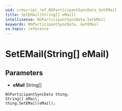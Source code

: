 ```yaml
---
uid: crmscript_ref_NSParticipantSyncData_SetEMail
title: SetEMail(String[] eMail)
intellisense: NSParticipantSyncData.SetEMail
keywords: NSParticipantSyncData, GetEMail
so.topic: reference
---
```


# SetEMail(String[] eMail)

## Parameters

* **eMail** String[]

```crmscript
NSParticipantSyncData thing;
String[] eMail;
thing.SetEMail(eMail);
```

